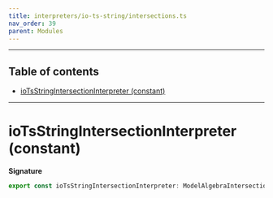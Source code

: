 ```yaml
---
title: interpreters/io-ts-string/intersections.ts
nav_order: 39
parent: Modules
---
```


---

<h2 class="text-delta">Table of contents</h2>

- [ioTsStringIntersectionInterpreter (constant)](#iotsstringintersectioninterpreter-constant)

---

# ioTsStringIntersectionInterpreter (constant)

**Signature**

```ts
export const ioTsStringIntersectionInterpreter: ModelAlgebraIntersection2<URI> = ...
```
